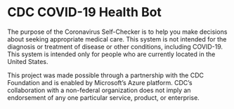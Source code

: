 CDC COVID-19 Health Bot
==============

The purpose of the Coronavirus Self-Checker is to help you make decisions about seeking appropriate medical care. This system is not intended for the diagnosis or treatment of disease or other conditions, including COVID-19. This system is intended only for people who are currently located in the United States.

This project was made possible through a partnership with the CDC Foundation and is enabled by Microsoft’s Azure platform. CDC’s collaboration with a non-federal organization does not imply an endorsement of any one particular service, product, or enterprise.
